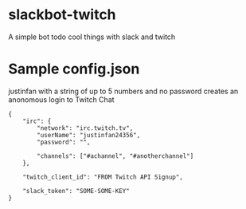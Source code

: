 # slackbot-twitch
A simple bot todo cool things with slack and twitch

# Sample config.json

justinfan with a string of up to 5 numbers and no password creates an anonomous login to Twitch Chat

```
{
    "irc": {
        "network": "irc.twitch.tv",
        "userName": "justinfan24356",
        "password": "",

        "channels": ["#achannel", "#anotherchannel"]
    },

    "twitch_client_id": "FROM Twitch API Signup",

    "slack_token": "SOME-SOME-KEY"
}
```

